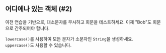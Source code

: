 ## 어디에나 있는 객체 (#2)

이전 연습을 기반으로, 대소문자를 무시하고 회문을 테스트하세요. 이제 "Bob"도 회문으로 간주되어야 합니다.

<div class="hint">

`lowercase()`를 사용하여 모든 문자가 소문자인 `String`을 생성하세요.  
`uppercase()`도 사용할 수 있습니다.

</div>
